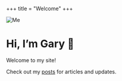 +++
title = "Welcome"
+++



<img src="/images/me.avif" alt="Me" class="home-avatar">

# Hi, I’m Gary 👋
Welcome to my site!

Check out my [posts](/posts/) for articles and updates.